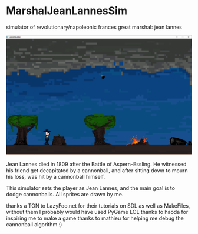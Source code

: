 # MarshalJeanLannesSim
simulator of revolutionary/napoleonic frances great marshal: jean lannes

![alt text](textures/lannesSimScreenshot.png)

Jean Lannes died in 1809 after the Battle of Aspern-Essling. He witnessed his friend get decapitated by a cannonball, and after sitting down to mourn his loss, was hit by a cannonball himself. 

This simulator sets the player as Jean Lannes, and the main goal is to dodge cannonballs. All sprites are drawn by me.




thanks a TON to LazyFoo.net for their tutorials on SDL as well as MakeFiles, without them I probably would have used PyGame LOL
thanks to haoda for inspiring me to make a game
thanks to mathieu for helping me debug the cannonball algorithm :)
